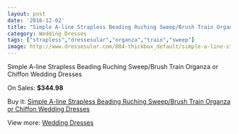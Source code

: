 ```yaml
---
layout: post
date: '2016-12-02'
title: "Simple A-line Strapless Beading Ruching Sweep/Brush Train Organza or Chiffon Wedding Dresses"
category: Wedding Dresses
tags: ["strapless","dressesular","organza","train","sweep"]
image: http://www.dressesular.com/884-thickbox_default/simple-a-line-strapless-beading-ruching-sweep-brush-train-organza-or-chiffon-wedding-dresses.jpg
---
```

Simple A-line Strapless Beading Ruching Sweep/Brush Train Organza or Chiffon Wedding Dresses

On Sales: **$344.98**
<a href="https://www.dressesular.com/wedding-dresses/250-simple-a-line-strapless-beading-ruching-sweep-brush-train-organza-or-chiffon-wedding-dresses.html"><amp-img layout="responsive" width="600" height="600" src="//www.dressesular.com/884-thickbox_default/simple-a-line-strapless-beading-ruching-sweep-brush-train-organza-or-chiffon-wedding-dresses.jpg" alt="Simple A-line Strapless Beading Ruching Sweep/Brush Train Organza or Chiffon Wedding Dresses 0" /></a>
<a href="https://www.dressesular.com/wedding-dresses/250-simple-a-line-strapless-beading-ruching-sweep-brush-train-organza-or-chiffon-wedding-dresses.html"><amp-img layout="responsive" width="600" height="600" src="//www.dressesular.com/885-thickbox_default/simple-a-line-strapless-beading-ruching-sweep-brush-train-organza-or-chiffon-wedding-dresses.jpg" alt="Simple A-line Strapless Beading Ruching Sweep/Brush Train Organza or Chiffon Wedding Dresses 1" /></a>

Buy it: [Simple A-line Strapless Beading Ruching Sweep/Brush Train Organza or Chiffon Wedding Dresses](https://www.dressesular.com/wedding-dresses/250-simple-a-line-strapless-beading-ruching-sweep-brush-train-organza-or-chiffon-wedding-dresses.html "Simple A-line Strapless Beading Ruching Sweep/Brush Train Organza or Chiffon Wedding Dresses")

View more: [Wedding Dresses](https://www.dressesular.com/3-wedding-dresses "Wedding Dresses")